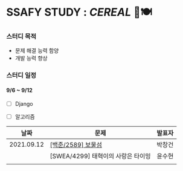 # SSAFY STUDY : *CEREAL* 🥣🍽

### 스터디 목적

- 문제 해결 능력 함양
- 개발 능력 향상



### 스터디 일정

#### 9/6 ~ 9/12

- [ ] Django
- [ ] 알고리즘



| 날짜       | 문제                                                         | 발표자 |
| ---------- | ------------------------------------------------------------ | ------ |
| 2021.09.12 | <a href=" https://www.acmicpc.net/problem/2589"> [백준/2589] 보물섬</a> | 박창건 |
|            | [SWEA/4299] 태혁이의 사랑은 타이밍                           | 윤수현 |
|            |                                                              |        |

